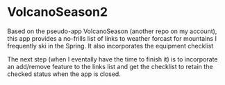 # VolcanoSeason2
Based on the pseudo-app VolcanoSeason (another repo on my account), this app provides a no-frills list of links to weather forcast for mountains I frequently ski in the Spring. It also incorporates the equipment checklist

The next step (when I eventally have the time to finish it) is to incorporate an add/remove feature to the links list and get the checklist to retain the checked status when the app is closed. 
